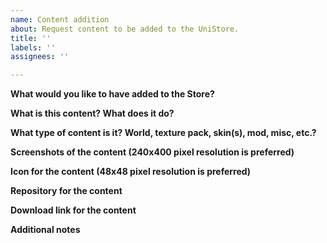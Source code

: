 ```yaml
---
name: Content addition
about: Request content to be added to the UniStore.
title: ''
labels: ''
assignees: ''

---
```


**What would you like to have added to the Store?**


**What is this content? What does it do?**


**What type of content is it? World, texture pack, skin(s), mod, misc, etc.?**


**Screenshots of the content (240x400 pixel resolution is preferred)**


**Icon for the content (48x48 pixel resolution is preferred)**


**Repository for the content**


**Download link for the content**


**Additional notes**
